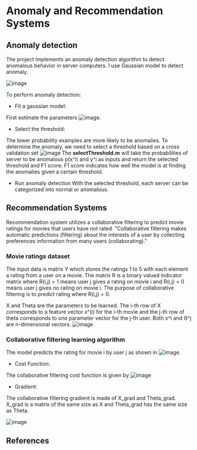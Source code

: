 # Anomaly and Recommendation Systems 

## Anomaly detection
The project implements an anomaly detection algorithm to detect anomalous behavior in server computers. I use Gaussian model to detect anomaly. 


![image](https://user-images.githubusercontent.com/26426412/33541203-15e05484-d883-11e7-921d-ed10d4dab8c3.png)


To perform anomaly detection:

* Fit a gaussian model:


First estimate the parameters ![image](https://user-images.githubusercontent.com/26426412/33541243-3f1b0b1e-d883-11e7-9da6-a2a35b695dec.png). 
* Select the threshold:


The lower probability examples are more likely to be anomalies. To determine the anomaly, we need to select a threshold based on a
cross validation set ![image](https://user-images.githubusercontent.com/26426412/33541548-642f3da2-d884-11e7-8642-df9961ae3353.png)
The **selectThreshold.m** will take the probabilities of server to be anomalous p(x^i) and y^i as inputs and return the selected threshold and F1 score. F1 score indicates how well the model is at finding the anomalies given a certain threshold. 

* Run anomaly detection
With the selected threshold, each server can be categorized into normal or anomalous. 


## Recommendation Systems
Recommendation system utilizes a collaborative filtering to predict movie ratings for movies that users have not rated. "Collaborative filtering makes automatic predictions (filtering) about the interests of a user by collecting preferences information from many users (collaborating)."

### Movie ratings dataset 
The input data is matrix Y which stores the ratings 1 to 5 with each element a rating from a user on a movie. The matrix R is a binary valued indicator matrix where R(i,j) = 1 means user j gives a rating on movie i and R(i,j) = 0 means user j gives no rating on movie i. 
The purpose of collaborative filtering is to predict rating where R(i,j) = 0.

X and Theta are the parameters to be learned. The i-th row of X corresponds to a feature vector x^(i) for the i-th movie and the j-th row of theta corresponds to one parameter vector for the j-th user. Both x^i and Θ^j are n-dimensional vectors. 
![image](https://user-images.githubusercontent.com/26426412/33538982-f9010142-d878-11e7-974f-7eb3b7145abc.png)

### Collaborative filtering learning algorithm
The model predicts the rating for movie i by user j as shown in ![image](https://user-images.githubusercontent.com/26426412/33539163-cd55c360-d879-11e7-9bd4-0d055e94feb7.png).

* Cost Function:


The collaborative filtering cost function is given by
![image](https://user-images.githubusercontent.com/26426412/33539451-5547a634-d87b-11e7-9fcc-671873796e74.png)

* Gradient:


The collaborative filtering gradient is made of X_grad and Theta_grad. X_grad is a matrix of the same size as X and Theta_grad 
has the same size as Theta. 

![image](https://user-images.githubusercontent.com/26426412/33539686-908333ca-d87c-11e7-8b44-04a09b922492.png)

## References 

